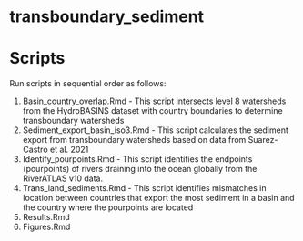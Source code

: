 # transboundary_sediment


# Scripts

Run scripts in sequential order as follows:

1. Basin_country_overlap.Rmd - This script intersects level 8 watersheds from the HydroBASINS dataset with country boundaries to determine transboundary watersheds
2. Sediment_export_basin_iso3.Rmd - This script calculates the sediment export from transboundary watersheds based on data from Suarez-Castro et al. 2021
3. Identify_pourpoints.Rmd - This script identifies the endpoints (pourpoints) of rivers draining into the ocean globally from the RiverATLAS v10 data.
4. Trans_land_sediments.Rmd - This script identifies mismatches in location between countries that export the most sediment in a basin and the country where the pourpoints are located
5. Results.Rmd 
6. Figures.Rmd
